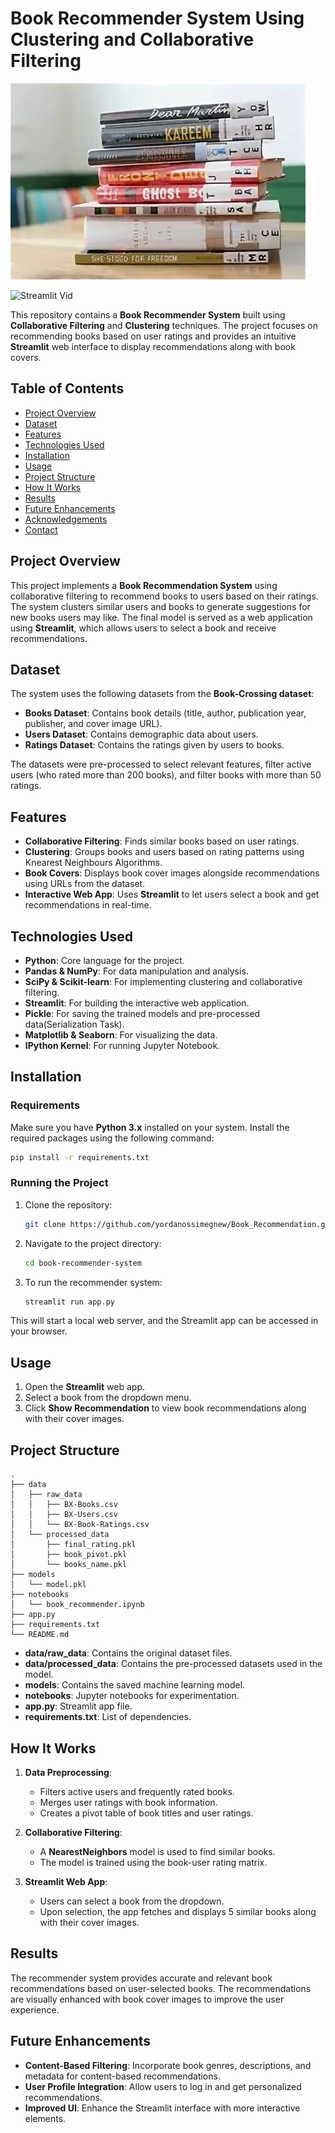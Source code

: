 # Book Recommender System Using Clustering and Collaborative Filtering

![Books](https://github.com/yordanossimegnew/Book_Recommendation/blob/15416fb689862a3deb0da97e75fd91f5f4923364/book.jpg)

![Streamlit Vid](https://github.com/yordanossimegnew/Book_Recommendation/blob/ca8c20cc30edcca04822e01169f3aca205b565c2/book%20recommendation.gif)

This repository contains a **Book Recommender System** built using **Collaborative Filtering** and **Clustering** techniques. The project focuses on recommending books based on user ratings and provides an intuitive **Streamlit** web interface to display recommendations along with book covers.

## Table of Contents
- [Project Overview](#project-overview)
- [Dataset](#dataset)
- [Features](#features)
- [Technologies Used](#technologies-used)
- [Installation](#installation)
- [Usage](#usage)
- [Project Structure](#project-structure)
- [How It Works](#how-it-works)
- [Results](#results)
- [Future Enhancements](#future-enhancements)
- [Acknowledgements](#acknowledgements)
- [Contact](#contact)

## Project Overview
This project implements a **Book Recommendation System** using collaborative filtering to recommend books to users based on their ratings. The system clusters similar users and books to generate suggestions for new books users may like. The final model is served as a web application using **Streamlit**, which allows users to select a book and receive recommendations.

## Dataset
The system uses the following datasets from the **Book-Crossing dataset**:
- **Books Dataset**: Contains book details (title, author, publication year, publisher, and cover image URL).
- **Users Dataset**: Contains demographic data about users.
- **Ratings Dataset**: Contains the ratings given by users to books.

The datasets were pre-processed to select relevant features, filter active users (who rated more than 200 books), and filter books with more than 50 ratings.

## Features
- **Collaborative Filtering**: Finds similar books based on user ratings.
- **Clustering**: Groups books and users based on rating patterns using Knearest Neighbours Algorithms.
- **Book Covers**: Displays book cover images alongside recommendations using URLs from the dataset.
- **Interactive Web App**: Uses **Streamlit** to let users select a book and get recommendations in real-time.

## Technologies Used
- **Python**: Core language for the project.
- **Pandas & NumPy**: For data manipulation and analysis.
- **SciPy & Scikit-learn**: For implementing clustering and collaborative filtering.
- **Streamlit**: For building the interactive web application.
- **Pickle**: For saving the trained models and pre-processed data(Serialization Task).
- **Matplotlib & Seaborn**: For visualizing the data.
- **IPython Kernel**: For running Jupyter Notebook.

## Installation
### Requirements
Make sure you have **Python 3.x** installed on your system. Install the required packages using the following command:

```bash
pip install -r requirements.txt
```

### Running the Project
1. Clone the repository:
    ```bash
    git clone https://github.com/yordanossimegnew/Book_Recommendation.git
    ```
2. Navigate to the project directory:
    ```bash
    cd book-recommender-system
    ```
3. To run the recommender system:
    ```bash
    streamlit run app.py
    ```

This will start a local web server, and the Streamlit app can be accessed in your browser.

## Usage
1. Open the **Streamlit** web app.
2. Select a book from the dropdown menu.
3. Click **Show Recommendation** to view book recommendations along with their cover images.

## Project Structure
```
.
├── data
│   ├── raw_data
│   │   ├── BX-Books.csv
│   │   ├── BX-Users.csv
│   │   └── BX-Book-Ratings.csv
│   └── processed_data
│       ├── final_rating.pkl
│       ├── book_pivot.pkl
│       └── books_name.pkl
├── models
│   └── model.pkl
├── notebooks
│   └── book_recommender.ipynb
├── app.py
├── requirements.txt
└── README.md
```

- **data/raw_data**: Contains the original dataset files.
- **data/processed_data**: Contains the pre-processed datasets used in the model.
- **models**: Contains the saved machine learning model.
- **notebooks**: Jupyter notebooks for experimentation.
- **app.py**: Streamlit app file.
- **requirements.txt**: List of dependencies.

## How It Works
1. **Data Preprocessing**:
   - Filters active users and frequently rated books.
   - Merges user ratings with book information.
   - Creates a pivot table of book titles and user ratings.

2. **Collaborative Filtering**:
   - A **NearestNeighbors** model is used to find similar books.
   - The model is trained using the book-user rating matrix.

3. **Streamlit Web App**:
   - Users can select a book from the dropdown.
   - Upon selection, the app fetches and displays 5 similar books along with their cover images.

## Results
The recommender system provides accurate and relevant book recommendations based on user-selected books. The recommendations are visually enhanced with book cover images to improve the user experience.

## Future Enhancements
- **Content-Based Filtering**: Incorporate book genres, descriptions, and metadata for content-based recommendations.
- **User Profile Integration**: Allow users to log in and get personalized recommendations.
- **Improved UI**: Enhance the Streamlit interface with more interactive elements.
